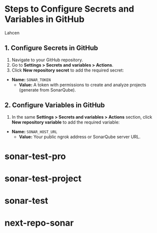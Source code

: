 # Steps to Configure Secrets and Variables in GitHub
Lahcen
## 1. Configure Secrets in GitHub
1. Navigate to your GitHub repository.
2. Go to **Settings > Secrets and variables > Actions**.
3. Click **New repository secret** to add the required secret:
  - **Name:** `SONAR_TOKEN`
    - **Value:** A token with permissions to create and analyze projects (generate from SonarQube).

## 2. Configure Variables in GitHub
1. In the same **Settings > Secrets and variables > Actions** section, click **New repository variable** to add the required variable:
  - **Name:** `SONAR_HOST_URL`
    - **Value:** Your public ngrok address or SonarQube server URL.
# sonar-test-pro
# sonar-test-project
# sonar-test
# next-repo-sonar
